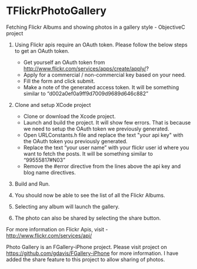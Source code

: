 TFlickrPhotoGallery
===================

Fetching Flickr Albums and showing photos in a gallery style - ObjectiveC project

1. Using Flickr apis require an OAuth token. Please follow the below steps to get an OAuth token.

    - Get yourself an OAuth token from http://www.flickr.com/services/apps/create/apply/?
    - Apply for a commercial / non-commercial key based on your need.
    - Fill the form and click submit.
    - Make a note of the generated access token. It will be something similar to “d002a0ef0a9ff9d7009d9689d646c882”

2. Clone and setup XCode project

    - Clone or download the Xcode project. 
    - Launch and build the project. It will show few errors. That is because we need to setup the OAuth token we previously generated.
    - Open URLConstants.h file and replace the text "your api key" with the OAuth token you previously generated.
    - Replace the text “your user name” with your flickr user id where you want to fetch the posts. It will be something similar to “99555817#N03”
    - Remove the #error directive from the lines above the api key and blog name directives.

3. Build and Run.

4. You should now be able to see the list of all the Flickr Albums.

5. Selecting any album will launch the gallery.

6. The photo can also be shared by selecting the share button.

For more information on Flickr Apis, visit - http://www.flickr.com/services/api/

Photo Gallery is an FGallery-iPhone project. Please visit project on https://github.com/gdavis/FGallery-iPhone for more information. I have added the share feature to this project to allow sharing of photos.
